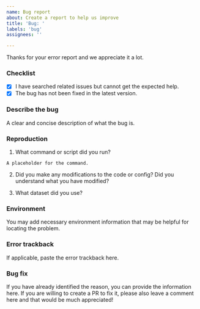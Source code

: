 ```yaml
---
name: Bug report
about: Create a report to help us improve
title: 'Bug: '
labels: 'bug'
assignees: ''

---
```

Thanks for your error report and we appreciate it a lot.

### Checklist

- [x] I have searched related issues but cannot get the expected help.
- [x] The bug has not been fixed in the latest version.

### Describe the bug

A clear and concise description of what the bug is.

### Reproduction

1. What command or script did you run?

```none
A placeholder for the command.
```

2. Did you make any modifications to the code or config? Did you understand what you have modified?

3. What dataset did you use?

### Environment

You may add necessary environment information that may be helpful for locating the problem.

### Error trackback

If applicable, paste the error trackback here.

### Bug fix
If you have already identified the reason, you can provide the information here. If you are willing to create a PR to fix it, please also leave a comment here and that would be much appreciated!